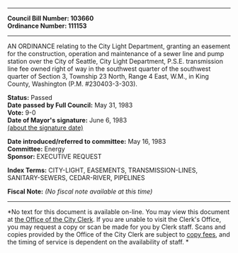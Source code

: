 * * * * *  
  
**Council Bill Number: [](#h0)[](#h2)103660**   
**Ordinance Number: 111153**  
  
* * * * *  
  
AN ORDINANCE relating to the City Light Department, granting an easement for the construction, operation and maintenance of a sewer line and pump station over the City of Seattle, City Light Department, P.S.E. transmission line fee owned right of way in the southwest quarter of the southwest quarter of Section 3, Township 23 North, Range 4 East, W.M., in King County, Washington (P.M. \#230403-3-303).  
  
**Status:** Passed   
**Date passed by Full Council:** May 31, 1983   
**Vote:** 9-0   
**Date of Mayor's signature:** June 6, 1983   
[(about the signature date)](/~public/approvaldate.htm)   
  
  
**Date introduced/referred to committee:** May 16, 1983   
**Committee:** Energy   
**Sponsor:** EXECUTIVE REQUEST   
  
**Index Terms:** CITY-LIGHT, EASEMENTS, TRANSMISSION-LINES, SANITARY-SEWERS, CEDAR-RIVER, PIPELINES  
  
**Fiscal Note:** *(No fiscal note available at this time)*  
  
* * * * *  
  
*No text for this document is available on-line. You may view this document at [the Office of the City Clerk](http://www.seattle.gov/leg/clerk/contactUs.htm). If you are unable to visit the Clerk's Office, you may request a copy or scan be made for you by Clerk staff. Scans and copies provided by the Office of the City Clerk are subject to [copy fees](http://clerk.seattle.gov/~public/clerkfees.htm), and the timing of service is dependent on the availability of staff. *  
  
  
